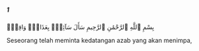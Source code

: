 ##### 1

<span class="ayah">بِسْمِ ٱللَّهِ ٱلرَّحْمَٰنِ ٱلرَّحِيمِ سَأَلَ سَآئِلٌۢ بِعَذَابٍۢ وَاقِعٍۢ</span>

<span class="ayah_translation">Seseorang telah meminta kedatangan azab yang akan menimpa,</span>
